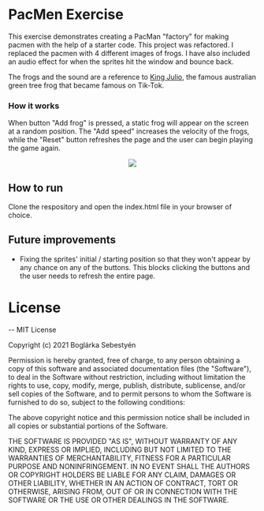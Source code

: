 # PacMen Exercise
This exercise demonstrates creating a PacMan "factory" for making pacmen with the help of a starter code. This project was refactored. I replaced the pacmen with 4 different images of frogs. I have also included an audio effect for when the sprites hit the window and bounce back. 

The frogs and the sound are a reference to [King Julio](https://www.tiktok.com/@meetjulio?), the famous australian green tree frog that became famous on Tik-Tok.


### How it works

When button "Add frog" is pressed, a static frog will appear on the screen at a random position. The "Add speed" increases the velocity of the frogs, while the "Reset" button refreshes the page and the user can begin playing the game again. 

<p align="center">
<img src="https://media.giphy.com/media/GrH7uaFRpzJFsABR0L/giphy.gif?cid=790b7611222dab46c02cc233d7704dc36a870b4af1c583fa&rid=giphy.gif&ct=g"
</p>


## How to run

Clone the respository and open the index.html file in your browser of choice. 

## Future improvements
* Fixing the sprites' initial / starting position so that they won't appear by any chance on any of the buttons. This blocks clicking the buttons and the user needs to refresh the entire page.



# License
--
MIT License

Copyright (c) 2021 Boglárka Sebestyén

Permission is hereby granted, free of charge, to any person obtaining a copy of this software and associated documentation files (the "Software"), to deal in the Software without restriction, including without limitation the rights to use, copy, modify, merge, publish, distribute, sublicense, and/or sell copies of the Software, and to permit persons to whom the Software is furnished to do so, subject to the following conditions:

The above copyright notice and this permission notice shall be included in all copies or substantial portions of the Software.

THE SOFTWARE IS PROVIDED "AS IS", WITHOUT WARRANTY OF ANY KIND, EXPRESS OR IMPLIED, INCLUDING BUT NOT LIMITED TO THE WARRANTIES OF MERCHANTABILITY, FITNESS FOR A PARTICULAR PURPOSE AND NONINFRINGEMENT. IN NO EVENT SHALL THE AUTHORS OR COPYRIGHT HOLDERS BE LIABLE FOR ANY CLAIM, DAMAGES OR OTHER LIABILITY, WHETHER IN AN ACTION OF CONTRACT, TORT OR OTHERWISE, ARISING FROM, OUT OF OR IN CONNECTION WITH THE SOFTWARE OR THE USE OR OTHER DEALINGS IN THE SOFTWARE.
